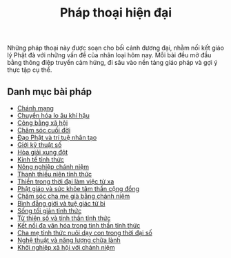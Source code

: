 ﻿---
title: Pháp thoại hiện đại
---

Những pháp thoại này được soạn cho bối cảnh đương đại, nhằm nối kết giáo lý Phật đà với những vấn đề của nhân loại hôm nay. Mỗi bài đều mở đầu bằng thông điệp truyền cảm hứng, đi sâu vào nền tảng giáo pháp và gợi ý thực tập cụ thể.

## Danh mục bài pháp

- [Chánh mạng](chanh_mang.md)
- [Chuyển hóa lo âu khí hậu](chuyen_hoa_lo_au_khi_hau.md)
- [Công bằng xã hội](cong_bang_xa_hoi.md)
- [Chăm sóc cuối đời](cham_soc_cuoi_doi.md)
- [Đạo Phật và trí tuệ nhân tạo](dao_phat_va_tri_tue_nhan_tao.md)
- [Giới kỹ thuật số](gioi_ky_thuat_so.md)
- [Hòa giải xung đột](hoa_giai_xung_dot.md)
- [Kinh tế tỉnh thức](kinh_te_tinh_thuc.md)
- [Nông nghiệp chánh niệm](nong_nghiep_chanh_niem.md)
- [Thanh thiếu niên tỉnh thức](thanh_thieu_nien_tinh_thuc.md)
- [Thiền trong thời đại làm việc từ xa](thien_trong_thoi_dai_lam_viec_tu_xa.md)
- [Phật giáo và sức khỏe tâm thần cộng đồng](suc_khoe_tam_than_cong_dong.md)
- [Chăm sóc cha mẹ già bằng chánh niệm](cham_soc_cha_me_gia_chanh_niem.md)
- [Bình đẳng giới và tuệ giác từ bi](binh_dang_gioi_va_tu_bi.md)
- [Sống tối giản tỉnh thức](song_toi_gian_tinh_thuc.md)
- [Từ thiện số và tinh thần tỉnh thức](tu_thien_so_tinh_thuc.md)
- [Kết nối đa văn hóa trong tinh thần tỉnh thức](ket_noi_da_van_hoa.md)
- [Cha mẹ tỉnh thức nuôi dạy con trong thời đại số](cha_me_tinh_thuc_nuoi_day_con.md)
- [Nghệ thuật và năng lượng chữa lành](nghe_thuat_chua_lanh.md)
- [Khởi nghiệp xã hội với chánh niệm](khoi_nghiep_xa_hoi_chanh_niem.md)
